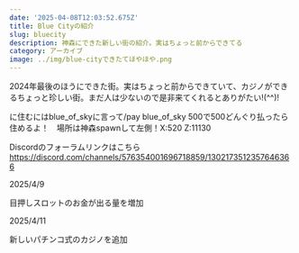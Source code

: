 ```yaml
---
date: '2025-04-08T12:03:52.675Z'
title: Blue Cityの紹介
slug: bluecity
description: 神森にできた新しい街の紹介。実はちょっと前からできてる
category: アーカイブ
image: ../img/blue-cityできたてほやほや.png
---
```

2024年最後のほうにできた街。実はちょっと前からできていて、カジノができるちょっと珍しい街。まだ人は少ないので是非来てくれるとありがたい!(^^)!

に住むにはblue_of_skyに言って/pay blue_of_sky 500で500どんぐり払ったら住めるよ！　場所は神森spawnして左側！X:520 Z:11130

Discordのフォーラムリンクはこちら
https://discord.com/channels/576354001696718859/1302173512357646366

2﻿025/4/9

目押しスロットのお金が出る量を増加

2﻿025/4/11

新しいパチンコ式のカジノを追加
